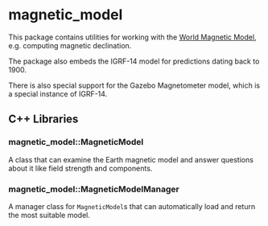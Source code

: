 <!-- SPDX-License-Identifier: BSD-3-Clause -->
<!-- SPDX-FileCopyrightText: Czech Technical University in Prague -->

# magnetic\_model

This package contains utilities for working with the
[World Magnetic Model](https://en.wikipedia.org/wiki/World_Magnetic_Model), e.g. computing magnetic declination.

The package also embeds the IGRF-14 model for predictions dating back to 1900.

There is also special support for the Gazebo Magnetometer model, which is a special instance of IGRF-14.

## C++ Libraries

### magnetic\_model::MagneticModel

A class that can examine the Earth magnetic model and answer questions about it like field strength and components.

### magnetic\_model::MagneticModelManager

A manager class for `MagneticModel`s that can automatically load and return the most suitable model.